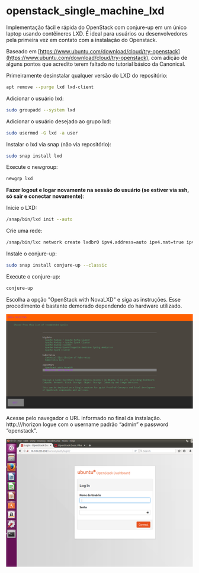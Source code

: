 # openstack_single_machine_lxd
Implementação fácil e rápida do OpenStack com conjure-up em um único laptop usando contêineres LXD. É ideal para usuários ou desenvolvedores pela primeira vez em contato com a instalação do Openstack. 

Baseado em [https://www.ubuntu.com/download/cloud/try-openstack](https://www.ubuntu.com/download/cloud/try-openstack), com adição de alguns pontos que acredito terem faltado no tutorial básico da Canonical.

Primeiramente desinstalar qualquer versão do LXD do repositório:
```sh
apt remove --purge lxd lxd-client
```

Adicionar o usuário lxd:
```sh
sudo groupadd --system lxd
```

Adicionar o usuário desejado ao grupo lxd:
```sh
sudo usermod -G lxd -a user
```

Instalar o lxd via snap (não via repositório):  
```sh
sudo snap install lxd
```

Execute o newgroup:
```sh
newgrp lxd
```

**Fazer logout e logar novamente na sessão do usuário (se estiver via ssh, só sair e conectar novamente)**:

Inicie o LXD:
```sh
/snap/bin/lxd init --auto
```

Crie uma rede:
```sh
/snap/bin/lxc network create lxdbr0 ipv4.address=auto ipv4.nat=true ipv6.address=none ipv6.nat=false
```

Instale o conjure-up:
```sh
sudo snap install conjure-up --classic
```

Execute o conjure-up:
```sh
conjure-up
```

Escolha a opção "OpenStack with NovaLXD" e siga as instruções. Esse procedimento é bastante demorado dependendo do hardware utilizado.

![Conjure-up](conjure-up.png)

Acesse pelo navegador o URL informado no final da instalação. http://<openstack ip>/horizon logue com o username padrão “admin” e password “openstack”.
  
![Dashboard](dashboard.png)  
